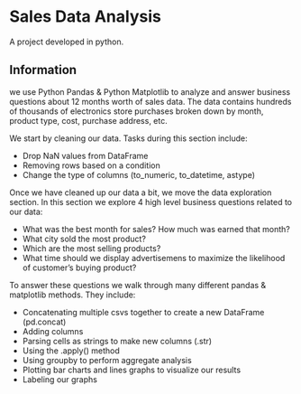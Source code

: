 # Sales Data Analysis
A project developed in python.

## Information

we use Python Pandas & Python Matplotlib to analyze and answer business questions about 12 months worth of sales data. The data contains hundreds of thousands of electronics store purchases broken down by month, product type, cost, purchase address, etc.


We start by cleaning our data. Tasks during this section include:

* Drop NaN values from DataFrame
* Removing rows based on a condition
* Change the type of columns (to_numeric, to_datetime, astype)

Once we have cleaned up our data a bit, we move the data exploration section. In this section we explore 4 high level business questions related to our data:

* What was the best month for sales? How much was earned that month?
* What city sold the most product?
* Which are the most selling products?
* What time should we display advertisemens to maximize the likelihood of customer’s buying product?

To answer these questions we walk through many different pandas & matplotlib methods. They include:

* Concatenating multiple csvs together to create a new DataFrame (pd.concat)
* Adding columns
* Parsing cells as strings to make new columns (.str)
* Using the .apply() method
* Using groupby to perform aggregate analysis
* Plotting bar charts and lines graphs to visualize our results
* Labeling our graphs
